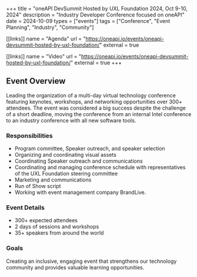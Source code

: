 +++
title = "oneAPI DevSummit Hosted by UXL Foundation 2024, Oct 9-10, 2024"
description = "Industry Developer Conference focused on oneAPI"
date = 2024-10-09
types = ["events"]
tags = ["Conference", "Event Planning", "Industry", "Community"]

[[links]]
name = "Agenda"
url = "https://oneapi.io/events/oneapi-devsummit-hosted-by-uxl-foundation/"
external = true

[[links]]
name = "Video"
url = "https://oneapi.io/events/oneapi-devsummit-hosted-by-uxl-foundation/"
external = true
+++

## Event Overview

Leading the organization of a multi-day virtual technology conference
featuring keynotes, workshops, and networking opportunities over 300+
attendees. The event was considered a big success despite the challenge of
a short deadline, moving the conference from an internal Intel conference
to an industry conference with all new software tools.

### Responsibilities

- Program committee, Speaker outreach, and speaker selection
- Organizing and coordinating visual assets
- Coordinating Speaker outreach and communications
- Coordinating and managing conference schedule with representatives of the UXL Foundation steering committee
- Marketing and communications
- Run of Show script
- Working with event management company BrandLive.

### Event Details

- 300+ expected attendees
- 2 days of sessions and workshops
- 35+ speakers from around the world

### Goals

Creating an inclusive, engaging event that strengthens our technology community and provides valuable learning opportunities.

